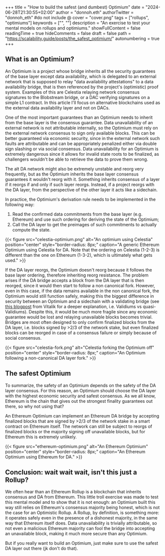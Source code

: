 +++
title = "How to build the safest (and dumbest) Optimium"
date = "2024-06-28T21:30:55+02:00"
author = "donnoh.eth"
authorTwitter = "donnoh_eth" #do not include @
cover = "cover.png"
tags = ["rollups", "optimiums"]
keywords = ["", ""]
description = "An exercise to test your mental models on rollups and optimiums."
showFullContent = false
readingTime = true
hideComments = false
draft = false
path = "https://scalability.guide/posts/the_safest_optimium/"
autonumbering = true
+++

## What is an Optimium?

An Optimium is a project whose bridge inherits all the security guarantees of the base layer except data availability, which is delegated to an external network that is supposed to relay "data availability attestations" to a data availability bridge, that is then referenced by the project's (optimistic) proof system. Examples of this are Celestia relaying network consensus signatures to the Blobstream bridge, or a DAC verifying signatures on a simple L1 contract. In this article I'll focus on alternative blockchains used as the external data availability layer and not on DACs.

One of the most important guarantees than an Optimium needs to inherit from the base layer is the consensus guarantee. Data unavailability of an external network is not attributable internally, so the Optimium must rely on the external network consensus to sign only available blocks. This can be better guaranteed via economic security, since in the external network such faults are attributable and can be appropriately penalized either via double sign slashing or via social consensus. Data unavailability for an Optimium is extremely dangerous since it allows for invalid state roots to be finalized, as challengers wouldn't be able to retrieve the data to prove them wrong.

The alt DA network might also be extremely unstable and reorg very frequently, but as the Optimium inherits the base layer consensus guarantees it wouldn't reorg with it. Something inherits consensus of a layer if it reorgs if and only if such layer reorgs. Instead, if a project reorgs with the DA layer, from the perspective of the other layer it acts like a sidechain.

In practice, the Optimium's derivation rule needs to be implemented in the following way:

1. Read the confirmed data commitments from the base layer (e.g. Ethereum) and use such ordering for deriving the state of the Optimium;
2. Call the DA layer to get the preimages of such commitments to actually compute the state.

{{< figure src="celestia-optimium.png" alt="An optimium using Celestia" position="center" style="border-radius: 8px;" caption="A generic Ethereum Optimium using Celestia for DA. Note that the ordering on Celestia (1-2-3) is different than the one on Ethereum (1-3-2), which is ultimately what gets used." >}}

If the DA layer reorgs, the Optimium doesn't reorg because it follows the base layer ordering, therefore inheriting reorg resistance. The problem arises if the DA bridge accepts a block from the DA layer that is then reorged, since it would then start to follow a non canonical fork. However, even in this case, if the data remains available in the non canonical fork, the Optimium would still function safely, making this the biggest difference in security between an Optimium and a sidechain with a validating bridge (see [this blogpost](https://vitalik.eth.limo/general/2023/10/31/l2types.html) from Vitalik for a deeper explanation, i.e. Validiums vs quasi-Validiums). Despite this, it would be much more fragile since any economic guarantee would be lost and relaying unavailable blocks becomes trivial. Bridges are most often designed to only confirm finalized blocks from the DA layer, i.e. blocks signed by >2/3 of the network stake, but even finalized blocks can be reorged in case of a consensus failure or simply because of social consensus.

{{< figure src="celestia-fork.png" alt="Celestia forking the Optimium off" position="center" style="border-radius: 8px;" caption="An Optimium following a non-canonical DA layer fork." >}}

## The safest Optimium

To summarize, the safety of an Optimium depends on the safety of the DA layer consensus. For this reason, an Optimium should choose the DA layer with the highest economic security and safest consensus. As we all know, Ethereum is the chain that gives out the strongest finality guarantees out there, so why not using that?

An Ethereum Optimium can implement an Ethereum DA bridge by accepting finalized blocks that are signed by >2/3 of the network stake in a smart contract on Ethereum itself. The network can still be subject to reorgs of finalized blocks or the majority signing off unavailable blocks, but for Ethereum this is extremely unlikely.

{{< figure src="ethereum-optimium.png" alt="An Ethereum Optimium" position="center" style="border-radius: 8px;" caption="An Ethereum Optimium using Ethereum for DA." >}}

## Conclusion: wait wait wait, isn't this just a Rollup?

We often hear than an Ethereum Rollup is a blockchain that inherits consensus and DA from Ethereum. This little troll exercise was made to test this mental model and to show that it is not enough: an Optimium built this way still relies on Ethereum's consensus majority being honest, which is not the case for an Optimistic Rollup. A Rollup, by definition, is something more: it operates safely even in the presence of a dishonest majority, in the same way that Ethereum itself does. Data unavailability is trivially attributable, so not even a malicious Ethereum majority can fool the bridge into accepting an unavailable block, making it much more secure than any Optimium.

But if you really want to build an Optimium, just make sure to use the safest DA layer out there (jk don't do that).
